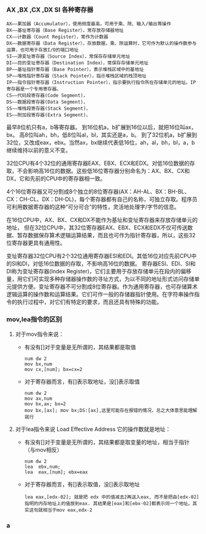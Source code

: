 ### AX ,BX ,CX ,DX SI 各种寄存器
```
AX――累加器（Accumulator），使用频度最高，可用于乘、除、输入/输出等操作
BX――基址寄存器（Base Register），常存放存储器地址
CX――计数器（Count Register），常作为计数器
DX――数据寄存器（Data Register），存放数据，乘、除运算时，它可作为默认的操作数参与运算，也可用于存放I/O的端口地址
SI――源变址寄存器（Source Index），常保存存储单元地址
DI――目的变址寄存器（Destination Index），常保存存储单元地址
BP――基址指针寄存器（Base Pointer），表示堆栈区域中的基地址
SP――堆栈指针寄存器（Stack Pointer），指示堆栈区域的栈顶地址
IP――指令指针寄存器（Instruction Pointer），指示要执行指令所在存储单元的地址。IP寄存器是一个专用寄存器。
CS――代码段寄存器(Code Segment)，
DS――数据段寄存器(Data Segment)，
SS――堆栈段寄存器(Stack Segment)，
ES――附加段寄存器(Extra Segment)，
```
最早8位机只有a，b等寄存器。
到16位机a，b扩展到16位以后，就把16位叫ax，bx。 高8位叫ah，bh，低8位叫al，bl，其实还是a，b。
到了32位机a，b扩展到32位，又改成eax，ebx。当然ax，bx继续代表低16位，ah，al，bh，bl，a，b继续维持以前的意义不变。

32位CPU有4个32位的通用寄存器EAX、EBX、ECX和EDX。对低16位数据的存取，不会影响高16位的数据。这些低16位寄存器分别命名为：AX、BX、CX和DX，它和先前的CPU中的寄存器相一致。

4个16位寄存器又可分割成8个独立的8位寄存器(AX：AH-AL、BX：BH-BL、CX：CH-CL、DX：DH-DL)，每个寄存器都有自己的名称，可独立存取。程序员可利用数据寄存器的这种“可分可合”的特性，灵活地处理字/字节的信息。

在16位CPU中，AX、BX、CX和DX不能作为基址和变址寄存器来存放存储单元的地址，
但在32位CPU中，其32位寄存器EAX、EBX、ECX和EDX不仅可传送数据、暂存数据保存算术逻辑运算结果，而且也可作为指针寄存器，所以，这些32位寄存器更具有通用性。

变址寄存器32位CPU有2个32位通用寄存器ESI和EDI。其低16位对应先前CPU中的SI和DI，对低16位数据的存取，不影响高16位的数据。
寄存器ESI、EDI、SI和DI称为变址寄存器(Index Register)，它们主要用于存放存储单元在段内的偏移量，用它们可实现多种存储器操作数的寻址方式，为以不同的地址形式访问存储单元提供方便。变址寄存器不可分割成8位寄存器。作为通用寄存器，也可存储算术逻辑运算的操作数和运算结果。它们可作一般的存储器指针使用。在字符串操作指令的执行过程中，对它们有特定的要求，而且还具有特殊的功能。


### mov,lea指令的区别
1. 对于mov指令来说：

   * 有没有[]对于变量是无所谓的，其结果都是取值

     ```assembly
     num dw 2
     mov bx,num
     mov cx,[num]; bx=cx=2
     ```

   * 对于寄存器而言，有[]表示取地址，没[]表示取值

     ```assembly
     num dw 2
     mov ax,num
     mov bx,ax; bx=2 
     mov bx,[ax]; mov bx;DS:[ax],这里可能存在报错的情况，总之大体意思能理解就行
     ```

2. 对于lea指令来说  Load Effective Address 它的操作数就是地址：

   * 有没有[]对于变量是无所谓的，其结果都是取变量的地址，相当于指针（与mov相反）

     ```assembly
     num dw 2
     lea  ebx,num;
     lea  eax,[num]; ebx=eax
     ```

   * 对于寄存器而言，有[]表示取值，没[]表示取地址

     ```assembly
     lea eax,[edx-02]; 就是把 edx 中的值减去2再送入eax, 而不是把由[edx-02]指明的内存地址上的值放到eax. 其结果是[eax]和[ebx-02]都表示同一个地址。其实这句就相当于mov eax,edx-2
     ```

### a











